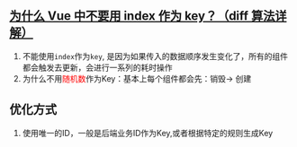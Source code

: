 ## [为什么 Vue 中不要用 index 作为 key？（diff 算法详解）](https://mp.weixin.qq.com/s/DRIYDutR2BcKzMs5CkycQg)
1. 不能使用`index`作为`key`, 是因为如果传入的数据顺序发生变化了，所有的组件都会触发去更新，会进行一系列的耗时操作
2. 为什么不用<font color=red>随机数</font>作为Key：基本上每个组件都会先：销毁-> 创建
## 优化方式
1. 使用唯一的ID，一般是后端业务ID作为Key,或者根据特定的规则生成Key
   